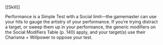 [[Skill]]

Performance is a Simple Test with a Social limit—the
gamemaster can use your hits to gauge the artistry of
your performance. If you’re trying distract a target, or
sweep them up in your performance, the generic modifiers
on the Social Modifiers Table (p. 140) apply, and
your target(s) use their Charisma + Willpower to oppose
your test.